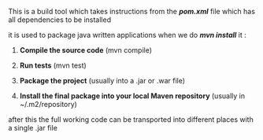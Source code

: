 This is a build tool which takes instructions from the ___pom.xml___ file which has all dependencies to be installed

it is used to package java written applications
when we do ___mvn install___
it :
1. **Compile the source code** (mvn compile)
    
2. **Run tests** (mvn test)
    
3. **Package the project** (usually into a .jar or .war file)
	
4. **Install the final package into your local Maven repository** (usually in ~/.m2/repository)

after this the full working code can be transported into different places with a single .jar file
